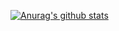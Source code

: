 [![Anurag's github stats](https://github-readme-stats.vercel.app/api?username=lizhoukai&show_icons=true&theme=dracula "![Anurag's github stats")](https://github.com/anuraghazra/github-readme-stats)
